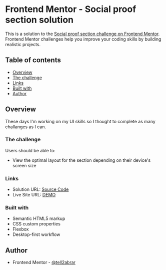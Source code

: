 # Frontend Mentor - Social proof section solution

This is a solution to the [Social proof section challenge on Frontend Mentor](https://www.frontendmentor.io/challenges/social-proof-section-6e0qTv_bA). Frontend Mentor challenges help you improve your coding skills by building realistic projects. 

## Table of contents

  - [Overview](#overview)
  - [The challenge](#the-challenge)
  - [Links](#links)
  - [Built with](#built-with)
- [Author](#author)


## Overview
These days I'm working on my UI skills so I thought to complete as many challanges as I can.

### The challenge

Users should be able to:

- View the optimal layout for the section depending on their device's screen size

### Links

- Solution URL: [Source Code](https://github.com/tell2abrar/Frontend-Mentor---Social-proof-section-solution)
- Live Site URL: [DEMO](https://tell2abrar.github.io/Frontend-Mentor---Social-proof-section-solution/)

### Built with

- Semantic HTML5 markup
- CSS custom properties
- Flexbox
- Desktop-first workflow


## Author
- Frontend Mentor - [@tell2abrar](https://www.frontendmentor.io/profile/tell2abrar)

